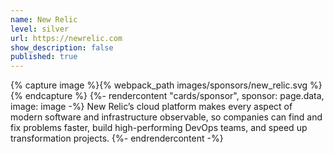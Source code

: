 ```yaml
---
name: New Relic
level: silver
url: https://newrelic.com
show_description: false
published: true
---
```


{% capture image %}{% webpack_path images/sponsors/new_relic.svg %}{% endcapture %}
{%- rendercontent "cards/sponsor", sponsor: page.data, image: image -%}
New Relic’s cloud platform makes every aspect of modern software and infrastructure observable, so companies can find and fix problems faster, build high-performing DevOps teams, and speed up transformation projects.
{%- endrendercontent -%}

